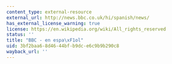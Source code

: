 ```yaml
---
content_type: external-resource
external_url: http://news.bbc.co.uk/hi/spanish/news/
has_external_license_warning: true
license: https://en.wikipedia.org/wiki/All_rights_reserved
status: ''
title: "BBC - en espa\xF1ol"
uid: 3bf2baa6-8d46-44bf-b9dc-e6c9b9b290c8
wayback_url: ''
---
```

